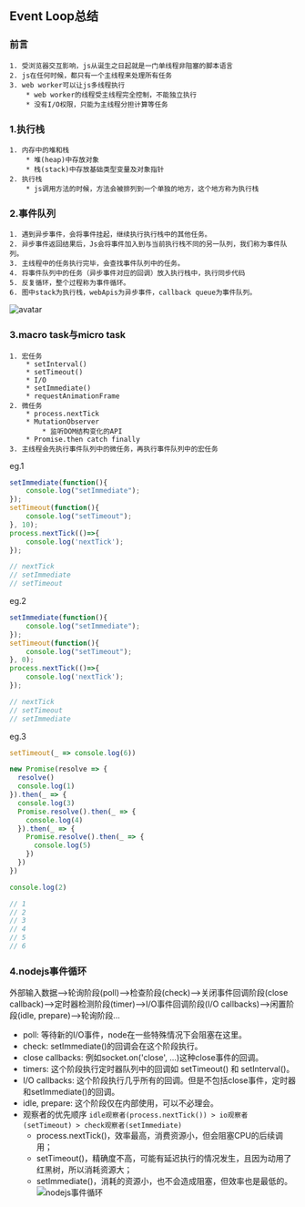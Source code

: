 ## Event Loop总结
### 前言
    1. 受浏览器交互影响，js从诞生之日起就是一门单线程非阻塞的脚本语言
    2. js在任何时候，都只有一个主线程来处理所有任务
    3. web worker可以让js多线程执行
        * web worker的线程受主线程完全控制，不能独立执行
        * 没有I/O权限，只能为主线程分担计算等任务
### 1.执行栈
    1. 内存中的堆和栈
        * 堆(heap)中存放对象
        * 栈(stack)中存放基础类型变量及对象指针
    2. 执行栈
        * js调用方法的时候，方法会被排列到一个单独的地方，这个地方称为执行栈
### 2.事件队列
    1. 遇到异步事件，会将事件挂起，继续执行执行栈中的其他任务。
    2. 异步事件返回结果后，Js会将事件加入到与当前执行栈不同的另一队列，我们称为事件队列。
    3. 主线程中的任务执行完毕，会查找事件队列中的任务。
    4. 将事件队列中的任务（异步事件对应的回调）放入执行栈中，执行同步代码
    5. 反复循环，整个过程称为事件循环。
    6. 图中stack为执行栈，webApis为异步事件，callback queue为事件队列。
![avatar](https://github.com/bearnew/picture/blob/master/mardown/2018-11-21%20event%20loop/eventLoop1.jpg?raw=true)
### 3.macro task与micro task
    1. 宏任务
        * setInterval()
        * setTimeout()
        * I/O
        * setImmediate()
        * requestAnimationFrame
    2. 微任务
        * process.nextTick
        * MutationObserver
            * 监听DOM结构变化的API
        * Promise.then catch finally
    3. 主线程会先执行事件队列中的微任务，再执行事件队列中的宏任务
eg.1
```js
setImmediate(function(){
    console.log("setImmediate");
});
setTimeout(function(){
    console.log("setTimeout");
}, 10);
process.nextTick(()=>{
    console.log('nextTick');
});

// nextTick
// setImmediate
// setTimeout
```
eg.2
```js
setImmediate(function(){
    console.log("setImmediate");
});
setTimeout(function(){
    console.log("setTimeout");
}, 0);
process.nextTick(()=>{
    console.log('nextTick');
});

// nextTick
// setTimeout
// setImmediate
```
eg.3
```js
setTimeout(_ => console.log(6))

new Promise(resolve => {
  resolve()
  console.log(1)
}).then(_ => {
  console.log(3)
  Promise.resolve().then(_ => {
    console.log(4)
  }).then(_ => {
    Promise.resolve().then(_ => {
      console.log(5)
    })
  })
})

console.log(2)

// 1
// 2
// 3
// 4
// 5
// 6
```
### 4.nodejs事件循环
外部输入数据-->轮询阶段(poll)-->检查阶段(check)-->关闭事件回调阶段(close callback)-->定时器检测阶段(timer)-->I/O事件回调阶段(I/O callbacks)-->闲置阶段(idle, prepare)-->轮询阶段...

* poll: 等待新的I/O事件，node在一些特殊情况下会阻塞在这里。
* check: setImmediate()的回调会在这个阶段执行。
* close callbacks: 例如socket.on('close', ...)这种close事件的回调。
* timers: 这个阶段执行定时器队列中的回调如 setTimeout() 和 setInterval()。
* I/O callbacks: 这个阶段执行几乎所有的回调。但是不包括close事件，定时器和setImmediate()的回调。
* idle, prepare: 这个阶段仅在内部使用，可以不必理会。
* 观察者的优先顺序 `idle观察者(process.nextTick()) > io观察者(setTimeout) > check观察者(setImmediate)`
    * process.nextTick()，效率最高，消费资源小，但会阻塞CPU的后续调用； 
    * setTimeout()，精确度不高，可能有延迟执行的情况发生，且因为动用了红黑树，所以消耗资源大； 
    * setImmediate()，消耗的资源小，也不会造成阻塞，但效率也是最低的。
![nodejs事件循环](https://github.com/bearnew/picture/blob/master/mardown/2018-11-21%20event%20loop/eventLoop2.png?raw=true)